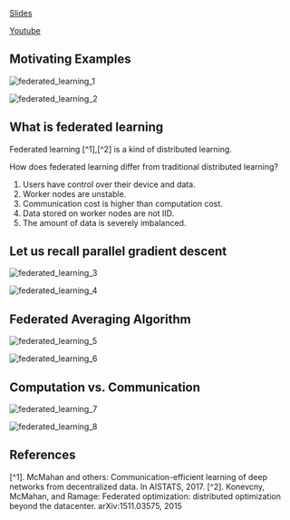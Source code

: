 [Slides](https://github.com/wangshusen/DeepLearning/blob/master/Slides/14_Parallel_4.pdf)

[Youtube](https://www.youtube.com/watch?v=STxtRucv_zo)

## Motivating Examples

![federated_learning_1](../../assets/federated_learning_1.png)

![federated_learning_2](../../assets/federated_learning_2.png)

## What is federated learning

Federated learning [^1],[^2] is a kind of distributed learning.

How does federated learning differ from traditional distributed learning?

1. Users have control over their device and data.
2. Worker nodes are unstable.
3. Communication cost is higher than computation cost.
4. Data stored on worker nodes are not IID.
5. The amount of data is severely imbalanced.

## Let us recall parallel gradient descent

![federated_learning_3](../../assets/federated_learning_3.png)

![federated_learning_4](../../assets/federated_learning_4.png)

## Federated Averaging Algorithm

![federated_learning_5](../../assets/federated_learning_5.png)

![federated_learning_6](../../assets/federated_learning_6.png)

## Computation vs. Communication

![federated_learning_7](../../assets/federated_learning_7.png)

![federated_learning_8](../../assets/federated_learning_8.png)

## References

[^1]. McMahan and others: Communication-efficient learning of deep networks from decentralized data. In AISTATS, 2017. [^2]. Konevcny, McMahan, and Ramage: Federated optimization: distributed optimization beyond the datacenter. arXiv:1511.03575, 2015

